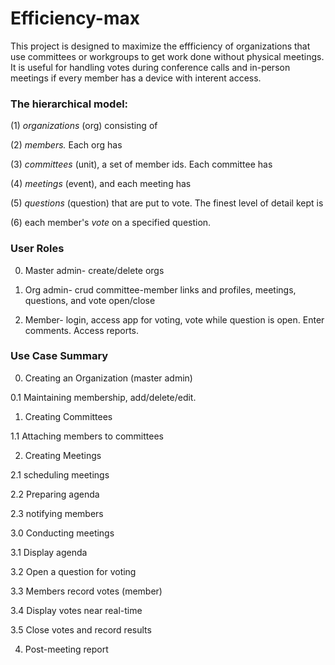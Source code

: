 # Efficiency-max
This project is designed to maximize the effficiency of organizations that use committees or workgroups to get work done without physical meetings. It is useful for handling votes during conference calls and in-person meetings if every member has a device with interent access. 

### The hierarchical model:

(1) *organizations* (org) consisting of 

(2) *members.* Each org has 

(3) *committees* (unit), a set of member ids.  Each committee has 

(4) *meetings* (event), and each meeting has 

(5) *questions* (question) that are put to vote. The finest level of detail kept is 

(6) each  member's *vote* on a specified question. 

### User Roles

0. Master admin- create/delete orgs

1. Org admin- crud committee-member links and profiles, meetings, questions, and vote open/close 

2. Member- login, access app for voting, vote while question is open. Enter comments. Access reports. 

### Use Case Summary

0. Creating an Organization (master admin) 

0.1 Maintaining membership, add/delete/edit.

1. Creating Committees

1.1 Attaching members to committees

2.  Creating Meetings

2.1 scheduling meetings

2.2 Preparing agenda

2.3 notifying members

3.0 Conducting meetings

3.1 Display agenda 

3.2 Open a question for voting

3.3 Members record votes (member)

3.4 Display votes near real-time

3.5 Close votes and record results

4. Post-meeting report 
